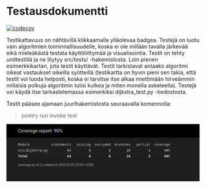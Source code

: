 # Testausdokumentti
[![codecov](https://codecov.io/gh/mcdongo/tiraprojekti/branch/main/graph/badge.svg?token=GQKHKG6PZ4)](https://codecov.io/gh/mcdongo/tiraprojekti)

Testikattavuus on nähtävillä klikkaamalla ylläolevaa badgea. Testejä on luotu vain algoritmien toiminnallisuudelle, koska ei ole millään tavalla järkevää eikä mieleäkästä testata käyttöliittymää ja visualisointia. Testit on tehty unittestillä ja ne löytyy src/tests/ -hakemistosta. Loin pienen esimerkkikartan, jota testit käyttävät. Testit tarkistavat antaako algoritmi oikeat vastaukset oikeilla syötteillä (testikartta on hyvin pieni sen takia, että testit voi luoda helposti, koska ei tarvitse itse alkaa miettimään hirveämmin millaisia polkuja algoritmin tulisi kulkea ja miten monella askeleella). Testejä voi käydä itse tarkastelemassa esimerkiksi dijkstra_test.py -tiedostosta.

Testit pääsee ajamaan juurihakemistosta seuraavalla komennolla:

> poetry run invoke test

![coverage-report](/documentation/coverage_report.png)